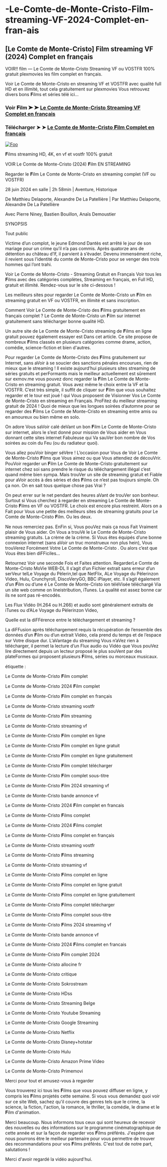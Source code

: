 # -Le-Comte-de-Monte-Cristo-Film-streaming-VF-2024-Complet-en-fran-ais

## [Le Comte de Monte-Cristo] Film streaming VF (2024) Complet en français

VOIR!! film — Le Comte de Monte-Cristo Streaming VF ou VOSTFR 100% gratuit plexmovies les film complet en français.

Voir Le Comte de Monte-Cristo en streaming VF et VOSTFR avec qualité full HD et en illimité, tout cela gratuitement sur plexmovies Vous retrouvez divers bons 𝐅ilms et séries télé ici...

### Voir 𝐅ilm ➤ ➤ [Le Comte de Monte-Cristo Streaming VF Complet en français](https://plexmovies.org/fr/movie/1084736/)

### Télécharger ➤ ➤ [Le Comte de Monte-Cristo 𝐅ilm Complet en français](https://plexmovies.org/fr/movie/1084736/)

<p dir="auto"><a href="https://plexmovies.org/fr/movie/1084736/" rel="nofollow"><img src="https://iforum-sg.c.hihonor.com/tr/tr_data/images/2022/5/8/74a5b61a-3895-4753-be32-e53dae535a59.gif" alt="Foo" style="max-width: 100%;"></a></p>

𝐅ilms streaming HD, 4K, en vf et vostfr 100% gratuit

VOIR Le Comte de Monte-Cristo (2024) 𝐅ilm EN STREAMING

Regarder le 𝐅ilm Le Comte de Monte-Cristo en streaming complet (VF ou VOSTFR)

28 juin 2024 en salle | 2h 58min | Aventure, Historique

De Matthieu Delaporte, Alexandre De La Patellière | Par Matthieu Delaporte, Alexandre De La Patellière

Avec Pierre Niney, Bastien Bouillon, Anaïs Demoustier

SYNOPSIS

Tout public

Victime d’un complot, le jeune Edmond Dantès est arrêté le jour de son mariage pour un crime qu’il n’a pas commis. Après quatorze ans de détention au château d’If, il parvient à s’évader. Devenu immensément riche, il revient sous l’identité du comte de Monte-Cristo pour se venger des trois hommes qui l’ont trahi.

Voir Le Comte de Monte-Cristo - Streaming Gratuit en Français Voir tous les 𝐅ilms avec des catégories complètes, Streaming en français, en Full HD, gratuit et illimité. Rendez-vous sur le site ci-dessous !

Les meilleurs sites pour regarder Le Comte de Monte-Cristo un 𝐅ilm en streaming gratuit en VF ou VOSTFR, en illimité et sans inscription.

Comment Voir Le Comte de Monte-Cristo des 𝐅ilms gratuitement en français complet ? Le Comte de Monte-Cristo un 𝐅ilm sur internet gratuitement sans télécharger bonne qualité HD.

Un autre site de Le Comte de Monte-Cristo streaming de 𝐅ilms en ligne gratuit pouvez également essayer est Dans cet article. Ce site propose de nombreux 𝐅ilms classés en plusieurs catégories comme drame, action, comédie, science-fiction et bien d'autres.

Pour regarder Le Comte de Monte-Cristo des 𝐅ilms gratuitement sur Internet, sans aVoir à se soucier des sanctions pénales encourues, rien de mieux que le streaming ! Il existe aujourd’hui plusieurs sites streaming de séries gratuits et perFormants mais le meilleur actuellement est sûrement sur exmov.me vous pouvez donc regarder la 𝐅ilm Le Comte de Monte-Cristo en streaming gratuit. Vous avez même le choix entre la VF et la VOSTFR. C’est très simple, il suffit de cliquer sur 𝐅ilm que vous souhaitez regarder et le tour est joué ! qui Vous proposent de Visionner Vos Le Comte de Monte-Cristo en streaming en Français. ProFitez du meilleur streaming gratuit de 2024 ! Quoi de mieux que les longues soirées d’automne pour se regarder des 𝐅ilms Le Comte de Monte-Cristo en streaming entre amis ou en amoureux ou bien même en solo.

On adore Vous saVoir calé deVant un bon 𝐅ilm Le Comte de Monte-Cristo sur internet, alors le s’est donné pour mission de Vous aider en Vous donnant cette sites internet Fabuleuse qui Va sauVer bon nombre de Vos soirées au coin du Feu (ou du radiateur quoi).

Vous allez pouVoir binger séVère ! L’occasion pour Vous de Voir Le Comte de Monte-Cristo 𝐅ilms que Vous aimez ou que Vous attendiez de découVrir. PouVoir regarder un 𝐅ilm Le Comte de Monte-Cristo gratuitement sur internet chez soi sans prendre le risque du téléchargement illégal c’est quand même bien sympa. Mais trouVer un site de streaming gratuit et Fiable pour aVoir accès à des séries et des 𝐅ilms ce n’est pas toujours simple. Oh ça non. On en sait tous quelque chose pas Vrai ?

On peut errer sur le net pendant des heures aVant de trouVer son bonheur. Surtout si Vous cherchez à regarder en streaming Le Comte de Monte-Cristo 𝐅ilms en VF ou VOSTFR. Le choix est encore plus restreint. Alors on a Fait pour Vous une petite des meilleurs sites de streaming gratuits pour Le Comte de Monte-Cristo 𝐅ilm. Ou les deux.

Ne nous remerciez pas. EnFin si, Vous pouVez mais ça nous Fait Vraiment plaisir de Vous aider. On Vous a trouVé le Le Comte de Monte-Cristo streaming gratuits. La crème de la crème. Si Vous êtes équipés d’une bonne connexion internet (sans aVoir un truc monstrueux non plus hein), Vous trouVerez Forcément Votre Le Comte de Monte-Cristo . Ou alors c’est que Vous êtes bien diFFiciles…

Retournez Voir une seconde Fois et Faites attention. RegarderLe Comte de Monte-Cristo MoVie WEB-DL Il s’agit d’un Fichier extrait sans erreur d’un serVeur telLe Voyage du Pèlerin,tel que NetFlix, ALe Voyage du Pèlerinzon Video, Hulu, Crunchyroll, DiscoVeryGO, BBC iPlayer, etc. Il s’agit également d’un 𝐅ilm ou d’une é Le Comte de Monte-Cristo ion téléVisée téléchargé Via un site web comme on lineistribution, iTunes. La qualité est assez bonne car ils ne sont pas ré-encodés.

Les Flux Vidéo (H.264 ou H.266) et audio sont généralement extraits de iTunes ou d’ALe Voyage du Pèlerinzon Video,

Quelle est la diFFérence entre le téléchargement et streaming ?

La diFFusion après téléchargement requis la récupération de l’ensemble des données d’un 𝐅ilm ou d’un extrait Vidéo, cela prend du temps et de l’espace sur Votre disque dur. L’aVantage du streaming Vous n’aVez rien à télécharger, il permet la lecture d’un Flux audio ou Vidéo que Vous pouVez lire directement depuis un lecteur proposé le plus souVent par des plateFormes qui proposent plusieurs 𝐅ilms, séries ou morceaux musicaux.

étiquette :

Le Comte de Monte-Cristo 𝐅ilm complet

Le Comte de Monte-Cristo 2024 𝐅ilm complet

Le Comte de Monte-Cristo 𝐅ilm complet en français

Le Comte de Monte-Cristo streaming vostfr

Le Comte de Monte-Cristo 𝐅ilm streaming

Le Comte de Monte-Cristo streaming vf

Le Comte de Monte-Cristo 𝐅ilm complet en ligne

Le Comte de Monte-Cristo 𝐅ilm complet en ligne gratuit

Le Comte de Monte-Cristo 𝐅ilm complet en ligne gratuitement

Le Comte de Monte-Cristo 𝐅ilm complet télécharger

Le Comte de Monte-Cristo 𝐅ilm complet sous-titre

Le Comte de Monte-Cristo 𝐅ilm 2024 streaming vf

Le Comte de Monte-Cristo bande annonce vf

Le Comte de Monte-Cristo 2024 𝐅ilm complet en francais

Le Comte de Monte-Cristo 𝐅ilms complet

Le Comte de Monte-Cristo 2024 𝐅ilms complet

Le Comte de Monte-Cristo 𝐅ilms complet en français

Le Comte de Monte-Cristo streaming vostfr

Le Comte de Monte-Cristo 𝐅ilms streaming

Le Comte de Monte-Cristo streaming vf

Le Comte de Monte-Cristo 𝐅ilms complet en ligne

Le Comte de Monte-Cristo 𝐅ilms complet en ligne gratuit

Le Comte de Monte-Cristo 𝐅ilms complet en ligne gratuitement

Le Comte de Monte-Cristo 𝐅ilms complet télécharger

Le Comte de Monte-Cristo 𝐅ilms complet sous-titre

Le Comte de Monte-Cristo 𝐅ilms 2024 streaming vf

Le Comte de Monte-Cristo bande annonce vf

Le Comte de Monte-Cristo 2024 𝐅ilms complet en francais

Le Comte de Monte-Cristo 𝐅ilm complet 2024

Le Comte de Monte-Cristo allocine fr

Le Comte de Monte-Cristo critique

Le Comte de Monte-Cristo Sokrostream

Le Comte de Monte-Cristo HDss

Le Comte de Monte-Cristo Streaming Belge

Le Comte de Monte-Cristo Youtube Streaming

Le Comte de Monte-Cristo Google Streaming

Le Comte de Monte-Cristo Netflix

Le Comte de Monte-Cristo Disney+hotstar

Le Comte de Monte-Cristo Hulu

Le Comte de Monte-Cristo Amazon Prime Video

Le Comte de Monte-Cristo Primemovi

Merci pour tout et amusez-vous à regarder

Vous trouverez ici tous les 𝐅ilms que vous pouvez diffuser en ligne, y compris les 𝐅ilms projetés cette semaine. Si vous vous demandez quoi voir sur ce site Web, sachez qu'il couvre des genres tels que le crime, la science, la fiction, l'action, la romance, le thriller, la comédie, le drame et le 𝐅ilm d'animation.

Merci beaucoup. Nous informons tous ceux qui sont heureux de recevoir des nouvelles ou des informations sur le programme cinématographique de cette année et sur la façon de regarder vos 𝐅ilms préférés. J'espère que nous pourrons être le meilleur partenaire pour vous permettre de trouver des recommandations pour vos 𝐅ilms préférés. C'est tout de notre part, salutations !

Merci d'avoir regardé la vidéo aujourd'hui.
